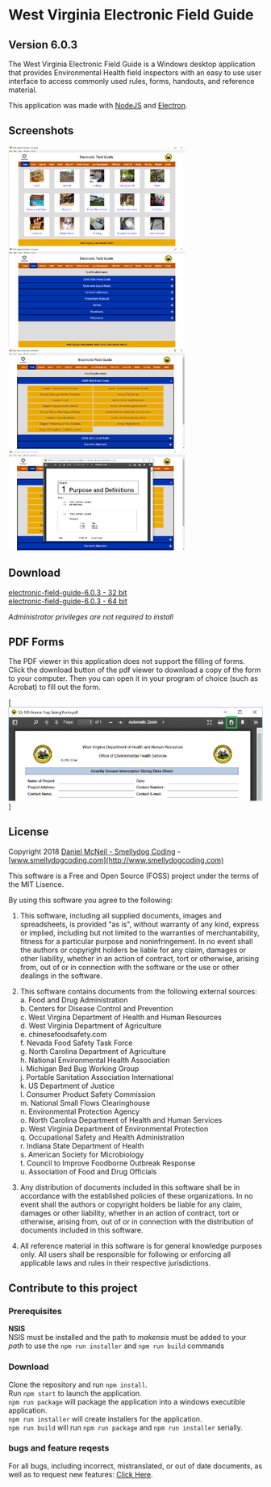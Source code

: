 # West Virginia Electronic Field Guide

## Version 6.0.3

The West Virginia Electronic Field Guide is a Windows desktop application that provides Environmental Health field inspectors with an easy to use user interface to access commonly used rules, forms, handouts, and reference material.  

This application was made with [NodeJS](https://nodejs.org/en/) and [Electron](http://electron.atom.io).

## Screenshots

[![index](screenshots/index-thumb.jpg)](screenshots/index.jpg) 
[![index](screenshots/food-thumb.jpg)](screenshots/food.jpg) 
[![index](screenshots/fooddetail-thumb.jpg)](screenshots/fooddetail.jpg) 
[![index](screenshots/foodpopup-thumb.jpg)](screenshots/foodpopup.jpg)  


## Download

[electronic-field-guide-6.0.3 - 32 bit](https://github.com/SmellydogCoding/electronic-field-guide/releases/download/6.0.3/electronic-field-guide-6.0.3-ia32.exe)  
[electronic-field-guide-6.0.3 - 64 bit](https://github.com/SmellydogCoding/electronic-field-guide/releases/download/6.0.3/electronic-field-guide-6.0.3-x64.exe)

*Administrator privileges are not required to install*

## PDF Forms

The PDF viewer in this application does not support the filling of forms.  Click the download button of the pdf viewer to download a copy of the form to your computer.  Then you can open it in your program of choice (such as Acrobat) to fill out the form.

[![index](screenshots/download.png)]

## License

Copyright 2018 [Daniel McNeil - Smellydog Coding](mailto:smellydogcoding@gmail.com) - [www.smellydogcoding.com](http://www.smellydogcoding.com)  

This software is a Free and Open Source (FOSS) project under the terms of the MIT Lisence.

By using this software you agree to the following:

1. This software, including all supplied documents, images and spreadsheets, is provided "as is", without warranty of any kind, express or implied, including but not limited to the warranties of merchantability, fitness for a particular purpose and noninfringement. In no event shall the authors or copyright holders be liable for any claim, damages or other liability, whether in an action of contract, tort or otherwise, arising from, out of or in connection with the software or the use or other dealings in the software.

2. This software contains documents from the following external sources:  
   a. Food and Drug Administration  
   b. Centers for Disease Control and Prevention  
   c. West Virgina Department of Health and Human Resources  
   d. West Virginia Department of Agriculture  
   e. chinesefoodsafety.com  
   f. Nevada Food Safety Task Force  
   g. North Carolina Department of Agriculture  
   h. National Environmental Health Association  
   i. Michigan Bed Bug Working Group  
   j. Portable Sanitation Association International  
   k. US Department of Justice  
   l. Consumer Product Safety Commission  
   m. National Small Flows Clearinghouse  
   n. Environmental Protection Agency  
   o. North Carolina Department of Health and Human Services  
   p. West Virginia Department of Environmental Protection  
   q. Occupational Safety and Health Administration  
   r. Indiana State Department of Health  
   s. American Society for Microbiology  
   t. Council to Improve Foodborne Outbreak Response  
   u. Association of Food and Drug Officials  

3. Any distribution of documents included in this software shall be in accordance with the established policies of these organizations.  In no event shall the authors or copyright holders be liable for any claim, damages or other liability, whether in an action of contract, tort or otherwise, arising from, out of or in connection with the distribution of documents included in this software.  

4. All reference material in this software is for general knowledge purposes only.  All users shall be responsible for following or enforcing all applicable laws and rules in their respective jurisdictions.

## Contribute to this project

### Prerequisites

**NSIS**  
NSIS must be installed and the path to *makensis* must be added to your *path* to use the `npm run installer` and `npm run build` commands

### Download
Clone the repository and run `npm install`.  
Run `npm start` to launch the application.  
`npm run package` will package the application into a windows executible application.  
`npm run installer` will create installers for the application.  
`npm run build` will run `npm run package` and `npm run installer` serially.

### bugs and feature reqests
For all bugs, including incorrect, mistranslated, or out of date documents, as well as to request new features: [Click Here](https://github.com/SmellydogCoding/electronic-field-guide/issues).